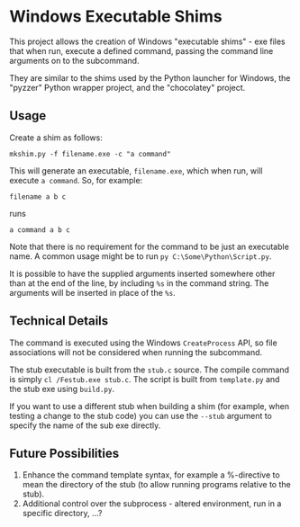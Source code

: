 Windows Executable Shims
========================

This project allows the creation of Windows "executable shims" - exe files
that when run, execute a defined command, passing the command line arguments
on to the subcommand.

They are similar to the shims used by the Python launcher for Windows, the
"pyzzer" Python wrapper project, and the "chocolatey" project.

Usage
-----

Create a shim as follows:

    mkshim.py -f filename.exe -c "a command"

This will generate an executable, `filename.exe`, which when run, will execute
`a command`. So, for example:

    filename a b c

runs

    a command a b c

Note that there is no requirement for the command to be just an executable
name. A common usage might be to run `py C:\Some\Python\Script.py`.

It is possible to have the supplied arguments inserted somewhere other than
at the end of the line, by including `%s` in the command string. The arguments
will be inserted in place of the `%s`.

Technical Details
-----------------

The command is executed using the Windows `CreateProcess` API, so file
associations will not be considered when running the subcommand.

The stub executable is built from the `stub.c` source. The compile command is
simply `cl /Festub.exe stub.c`. The script is built from `template.py` and the
stub exe using `build.py`.

If you want to use a different stub when building a shim (for example, when
testing a change to the stub code) you can use the `--stub` argument to
specify the name of the sub exe directly.

Future Possibilities
--------------------

1. Enhance the command template syntax, for example a %-directive to mean the
   directory of the stub (to allow running programs relative to the stub).
2. Additional control over the subprocess - altered environment, run in a
   specific directory, ...?
